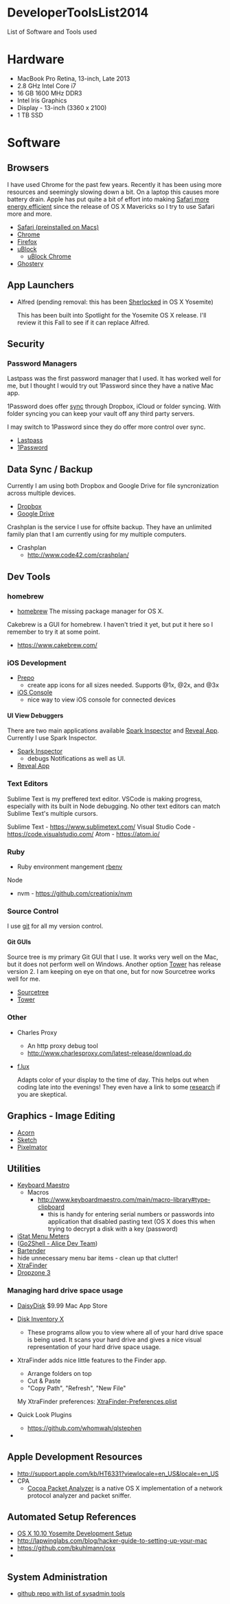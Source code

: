 DeveloperToolsList2014
======================

List of Software and Tools used

# Hardware
  * MacBook Pro Retina, 13-inch, Late 2013
  * 2.8 GHz Intel Core i7
  * 16 GB 1600 MHz DDR3
  * Intel Iris Graphics
  * Display - 13-inch (3360 x 2100)
  * 1 TB SSD 


# Software

## Browsers

I have used Chrome for the past few years. Recently it has been using more resources and seemingly slowing down a bit. On a laptop this causes more battery drain. Apple has put quite a bit of effort into making [Safari more energy efficient](https://www.apple.com/osx/advanced-technologies/) since the release of OS X Mavericks so I try to use Safari more and more.

* [Safari (preinstalled on Macs)](https://www.apple.com/safari/)
* [Chrome](https://www.google.com/chrome/browser/)
* [Firefox](https://www.mozilla.org/en-US/firefox/new/)
* [uBlock](https://www.ublock.org)
  * [uBlock Chrome](https://chrome.google.com/webstore/detail/ublock/epcnnfbjfcgphgdmggkamkmgojdagdnn/related)
* [Ghostery](https://www.ghostery.com/en/)


## App Launchers
* Alfred (pending removal: this has been [Sherlocked](http://www.urbandictionary.com/define.php?term=sherlocked) in OS X Yosemite)
  
  This has been built into Spotlight for the Yosemite OS X release. I'll review it this Fall to see if it can replace Alfred.

## Security

### Password Managers

Lastpass was the first password manager that I used. It has worked well for me, but I thought I would try out 1Password since they have a native Mac app.

1Password does offer [sync](https://guides.agilebits.com/1password-mac/5/en/topic/sync-preferences) through Dropbox, iCloud or folder syncing. With folder syncing you can keep your vault off any third party servers.

I may switch to 1Password since they do offer more control over sync.

* [Lastpass](https://lastpass.com)
* [1Password](https://agilebits.com/onepassword)


## Data Sync / Backup
  
  Currently I am using both Dropbox and Google Drive for file syncronization across multiple devices.

  * [Dropbox](http://dropbox.com/)
  * [Google Drive](http://www.google.com/drive/)
  
 Crashplan is the service I use for offsite backup. They have an unlimited family plan that I am currently using for  my multiple computers.

  * Crashplan 
    * http://www.code42.com/crashplan/


## Dev Tools

### homebrew

  * [homebrew](http://brew.sh/) The missing package manager for OS X.
  
  Cakebrew is a GUI for homebrew. I haven't tried it yet, but put it here so I remember to try it at some point.
  * https://www.cakebrew.com/

### iOS Development

  * [Prepo](https://itunes.apple.com/us/app/prepo/id476533227?mt=12&uo=4&at=10lqb3)
    * create app icons for all sizes needed. Supports @1x, @2x, and @3x
  * [iOS Console](http://lemonjar.com/iosconsole/)
    * nice way to view iOS console for connected devices
 
#### UI View Debuggers
 
 There are two main applications available [Spark Inspector](http://sparkinspector.com/) and [Reveal App](http://revealapp.com/). Currently I use Spark Inspector.
 

  * [Spark Inspector](http://sparkinspector.com/)
    * debugs Notifications as well as UI.
  * [Reveal App](http://revealapp.com/)


### Text Editors

Sublime Text is my preffered text editor. VSCode is making progress, especially with its built in Node debugging.
No other text editors can match Sublime Text's multiple cursors.

Sublime Text - https://www.sublimetext.com/
Visual Studio Code - https://code.visualstudio.com/
Atom - https://atom.io/

### Ruby

  * Ruby environment mangement [rbenv](https://github.com/sstephenson/rbenv)
 
Node
  * nvm - https://github.com/creationix/nvm

### Source Control
I use [git](http://git-scm.com/) for all my version control.

#### Git GUIs

Source tree is my primary Git GUI that I use. It works very well on the Mac, but it does not perform well on Windows. Another option [Tower](http://www.git-tower.com/) has release version 2. I am keeping on eye on that one, but for now Sourcetree works well for me.

  * [Sourcetree](http://www.sourcetreeapp.com/)
  * [Tower](http://www.git-tower.com/)

### Other


* Charles Proxy
  * An http proxy debug tool
  * http://www.charlesproxy.com/latest-release/download.do
* [f.lux](https://justgetflux.com/)
  
  Adapts color of your display to the time of day. This helps out when coding late into the evenings! They even have a link to some [research](https://justgetflux.com/research.html) if you are skeptical.

## Graphics - Image Editing

* [Acorn](http://www.flyingmeat.com/acorn/)
* [Sketch](http://bohemiancoding.com/sketch/)
* [Pixelmator](http://www.pixelmator.com/)

## Utilities
* [Keyboard Maestro](http://www.keyboardmaestro.com/main/)
  * Macros
    * http://www.keyboardmaestro.com/main/macro-library#type-clipboard
      * this is handy for entering serial numbers or passwords into application that disabled pasting text (OS X            does this when trying to decrypt a disk with a key (password)
* [iStat Menu Meters](http://bjango.com/mac/istatmenus/)
* (<a href="https://itunes.apple.com/us/app/go2shell/id445770608?mt=12&uo=4" target="itunes_store">Go2Shell - Alice Dev Team</a>)
* [Bartender](http://www.macbartender.com/)
 * hide unnecessary menu bar items - clean up that clutter!
* [XtraFinder](http://www.trankynam.com/xtrafinder/)
* [Dropzone 3](https://aptonic.com/)

### Managing hard drive space usage
* [DaisyDisk](https://itunes.apple.com/us/app/daisydisk/id411643860?mt=12&uo=4) $9.99 Mac App Store
* [Disk Inventory X](http://www.derlien.com/)
  * These programs allow you to view where all of your hard drive space is being used. It scans your hard drive
    and gives a nice visual representation of your hard drive space usage.
  

* XtraFinder adds nice little features to the Finder app.
    * Arrange folders on top
    * Cut & Paste
    * "Copy Path", "Refresh", "New File"
  
  My XtraFinder preferences: [XtraFinder-Preferences.plist](config-files/XtraFinder-Preferences.plist)
* Quick Look Plugins
  * https://github.com/whomwah/qlstephen

* 

## Apple Development Resources

* http://support.apple.com/kb/HT6331?viewlocale=en_US&locale=en_US
* CPA
  * [Cocoa Packet Analyzer](http://www.tastycocoabytes.com/cpa/index.php) is a native OS X implementation of a network protocol analyzer and packet sniffer.

## Automated Setup References

* [OS X 10.10 Yosemite Development Setup](http://fredkelly.net/articles/2014/10/19/developing_on_yosemite.html)
* http://lapwinglabs.com/blog/hacker-guide-to-setting-up-your-mac
* https://github.com/bkuhlmann/osx
* 

## System Administration

* [github repo with list of sysadmin tools](https://github.com/n1trux/awesome-sysadmin)
